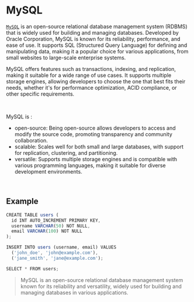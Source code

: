 # MySQL

[`MySQL`](https://www.mysql.com/) is an open-source relational database management system (RDBMS) that is widely used for building and managing databases. Developed by Oracle Corporation, MySQL is known for its reliability, performance, and ease of use. It supports SQL (Structured Query Language) for defining and manipulating data, making it a popular choice for various applications, from small websites to large-scale enterprise systems.
<br/>

MySQL offers features such as transactions, indexing, and replication, making it suitable for a wide range of use cases. It supports multiple storage engines, allowing developers to choose the one that best fits their needs, whether it's for performance optimization, ACID compliance, or other specific requirements.

<br/>

MySQL is :

- open-source: Being open-source allows developers to access and modify the source code, promoting transparency and community collaboration.
- scalable: Scales well for both small and large databases, with support for replication, clustering, and partitioning.
- versatile: Supports multiple storage engines and is compatible with various programming languages, making it suitable for diverse development environments.

<br/>

## Example

```ts
CREATE TABLE users (
  id INT AUTO_INCREMENT PRIMARY KEY,
  username VARCHAR(50) NOT NULL,
  email VARCHAR(100) NOT NULL
);

INSERT INTO users (username, email) VALUES
  ('john_doe', 'john@example.com'),
  ('jane_smith', 'jane@example.com');

SELECT * FROM users;

```

> MySQL is an open-source relational database management system known for its reliability and versatility, widely used for building and managing databases in various applications.
